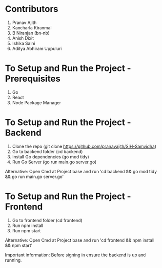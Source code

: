# Contributors

1. Pranav Ajith
2. Kancharla Kiranmai
3. B Niranjan (bn-nb)
4. Anish Dixit
5. Ishika Saini
6. Aditya Abhiram Uppuluri

# To Setup and Run the Project - Prerequisites

1. Go
2. React
3. Node Package Manager

# To Setup and Run the Project - Backend

1. Clone the repo (git clone https://github.com/pranavajith/SIH-Samvidha)
2. Go to backend folder (cd backend)
3. Install Go dependencies (go mod tidy)
4. Run Go Server (go run main.go server.go)

Alternative: Open Cmd at Project base and run 'cd backend && go mod tidy && go run main.go server.go'

# To Setup and Run the Project - Frontend

1. Go to frontend folder (cd frontend)
2. Run npm install
3. Run npm start

Alternative: Open Cmd at Project base and run 'cd frontend && npm install && npm start'

Important information: Before signing in ensure the backend is up and running.
